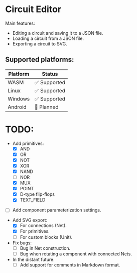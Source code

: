 # Circuit Editor

Main features:
* Editing a circuit and saving it to a JSON file.
* Loading a circuit from a JSON file.
* Exporting a circuit to SVG.

## Supported platforms:
|Platform|Status|
|-|-|
|WASM|✅ Supported|
|Linux|✅ Supported|
|Windows|✅ Supported|
|Android|🔄 Planned|

# TODO:
* Add primitives:
    - [x] AND
    - [x] OR
    - [x] NOT
    - [x] XOR
    - [x] NAND
    - [ ] NOR
    - [x] MUX
    - [x] POINT
    - [x] D-type flip-flops
    - [x] TEXT_FIELD
* [ ] Add component parameterization settings.
* Add SVG export:
    - [x] For connections (Net).
    - [x] For primitives.
    - [ ] For custom blocks (Unit).
* Fix bugs:
    - [ ] Bug in Net construction.
    - [ ] Bug when rotating a component with connected Nets.
* In the distant future:
    - [ ] Add support for comments in Markdown format.
